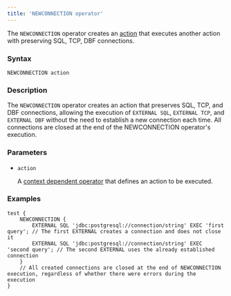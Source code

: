 ```yaml
---
title: 'NEWCONNECTION operator'
---
```


The `NEWCONNECTION` operator creates an [action](Actions.md) that executes another action with preserving SQL, TCP, DBF connections.

### Syntax

```
NEWCONNECTION action
```

### Description

The `NEWCONNECTION` operator creates an action that preserves SQL, TCP, and DBF connections, allowing the execution of `EXTERNAL SQL`, `EXTERNAL TCP`, and `EXTERNAL DBF` without the need to establish a new connection each time. All connections are closed at the end of the NEWCONNECTION operator's execution.

### Parameters

- `action`

    A [context dependent operator](Action_operators.md#contextdependent) that defines an action to be executed.

### Examples

```lsf
test {
    NEWCONNECTION {
        EXTERNAL SQL 'jdbc:postgresql://connection/string' EXEC 'first query'; // The first EXTERNAL creates a connection and does not close it        
        EXTERNAL SQL 'jdbc:postgresql://connection/string' EXEC 'second query'; // The second EXTERNAL uses the already established connection
    }
    // All created connections are closed at the end of NEWCONNECTION execution, regardless of whether there were errors during the execution
}
```
